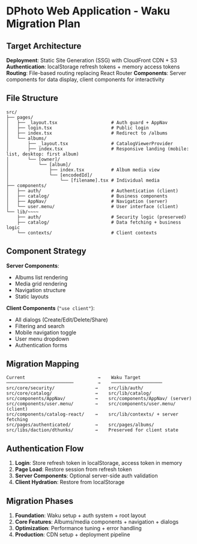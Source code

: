 # DPhoto Web Application - Waku Migration Plan

## Target Architecture

**Deployment**: Static Site Generation (SSG) with CloudFront CDN + S3
**Authentication**: localStorage refresh tokens + memory access tokens
**Routing**: File-based routing replacing React Router
**Components**: Server components for data display, client components for interactivity

## File Structure

    src/
    ├── pages/
    │   ├── _layout.tsx                    # Auth guard + AppNav
    │   ├── login.tsx                      # Public login
    │   ├── index.tsx                      # Redirect to /albums
    │   └── albums/
    │       ├── _layout.tsx                # CatalogViewerProvider
    │       ├── index.tsx                  # Responsive landing (mobile: list, desktop: first album)
    │       └── [owner]/
    │           └── [album]/
    │               ├── index.tsx          # Album media view
    │               └── [encodedId]/
    │                   └── [filename].tsx # Individual media
    ├── components/
    │   ├── auth/                          # Authentication (client)
    │   ├── catalog/                       # Business components
    │   ├── AppNav/                        # Navigation (server)
    │   └── user.menu/                     # User interface (client)
    └── lib/~~~~
        ├── auth/                          # Security logic (preserved)
        ├── catalog/                       # Data fetching + business logic
        └── contexts/                      # Client contexts

## Component Strategy

**Server Components**:
- Albums list rendering
- Media grid rendering
- Navigation structure
- Static layouts

**Client Components** (`"use client"`):
- All dialogs (Create/Edit/Delete/Share)
- Filtering and search
- Mobile navigation toggle
- User menu dropdown
- Authentication forms

## Migration Mapping

    Current                           →    Waku Target
    ─────────────────────────         →    ───────────────────
    src/core/security/               →    src/lib/auth/
    src/core/catalog/                →    src/lib/catalog/
    src/components/AppNav/           →    src/components/AppNav/ (server)
    src/components/user.menu/        →    src/components/user.menu/ (client)
    src/components/catalog-react/    →    src/lib/contexts/ + server fetching
    src/pages/authenticated/         →    src/pages/albums/
    src/libs/daction/dthunks/        →    Preserved for client state

## Authentication Flow

1. **Login**: Store refresh token in localStorage, access token in memory
2. **Page Load**: Restore session from refresh token
3. **Server Components**: Optional server-side auth validation
4. **Client Hydration**: Restore from localStorage

## Migration Phases

1. **Foundation**: Waku setup + auth system + root layout
2. **Core Features**: Albums/media components + navigation + dialogs
3. **Optimization**: Performance tuning + error handling
4. **Production**: CDN setup + deployment pipeline
